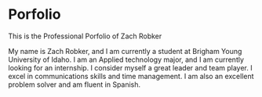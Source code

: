# Porfolio
This is the Professional Porfolio of Zach Robker

My name is Zach Robker, and I am currently a student at Brigham Young University of Idaho. I am an Applied technology major, and I am currently looking for an internship. I consider myself a great leader and team player. I excel in communications skills and time management. I am also an excellent problem solver and am fluent in Spanish.
